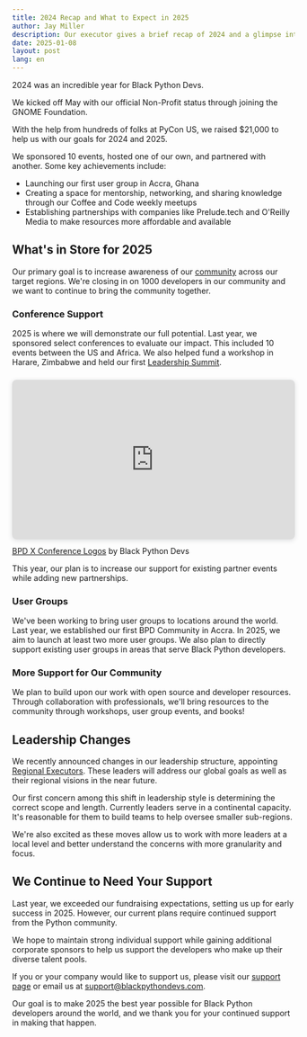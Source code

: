 ```yaml
---
title: 2024 Recap and What to Expect in 2025
author: Jay Miller
description: Our executor gives a brief recap of 2024 and a glimpse into the global goals for Black Python Devs.
date: 2025-01-08
layout: post
lang: en
---
```


2024 was an incredible year for Black Python Devs.

We kicked off May with our official Non-Profit status through joining the GNOME Foundation.

With the help from hundreds of folks at PyCon US, we raised $21,000 to help us with our goals for 2024 and 2025.

We sponsored 10 events, hosted one of our own, and partnered with another. Some key achievements include:

- Launching our first user group in Accra, Ghana
- Creating a space for mentorship, networking, and sharing knowledge through our Coffee and Code weekly meetups
- Establishing partnerships with companies like Prelude.tech and O'Reilly Media to make resources more affordable and available

## What's in Store for 2025

Our primary goal is to increase awareness of our [community](https://blackpythondevs.com/community) across our target regions. We're closing in on 1000 developers in our community and we want to continue to bring the community together.

### Conference Support

2025 is where we will demonstrate our full potential. Last year, we sponsored select conferences to evaluate our impact. This included 10 events between the US and Africa. We also helped fund a workshop in Harare, Zimbabwe and held our first [Leadership Summit](https://blackpythondevs.com/leadership-summit-2024).

<div style="position: relative; width: 100%; height: 0; padding-top: 56.2500%;
 padding-bottom: 0; box-shadow: 0 2px 8px 0 rgba(63,69,81,0.16); margin-top: 1.6em; margin-bottom: 0.9em; overflow: hidden;
 border-radius: 8px; will-change: transform;">
  <iframe loading="lazy" style="position: absolute; width: 100%; height: 100%; top: 0; left: 0; border: none; padding: 0;margin: 0;"
    src="https://www.canva.com/design/DAGQkaiQC88/yj4db7cTv711QB6D3HF5PQ/view?embed" allowfullscreen="allowfullscreen" allow="fullscreen">
  </iframe>
</div>
<a href="https:&#x2F;&#x2F;www.canva.com&#x2F;design&#x2F;DAGQkaiQC88&#x2F;yj4db7cTv711QB6D3HF5PQ&#x2F;view?utm_content=DAGQkaiQC88&amp;utm_campaign=designshare&amp;utm_medium=embeds&amp;utm_source=link" target="_blank" rel="noopener">BPD X Conference Logos</a> by Black Python Devs

This year, our plan is to increase our support for existing partner events while adding new partnerships.

### User Groups

We've been working to bring user groups to locations around the world. Last year, we established our first BPD Community in Accra. In 2025, we aim to launch at least two more user groups. We also plan to directly support existing user groups in areas that serve Black Python developers.

### More Support for Our Community

We plan to build upon our work with open source and developer resources. Through collaboration with professionals, we'll bring resources to the community through workshops, user group events, and books!

## Leadership Changes

We recently announced changes in our leadership structure, appointing [Regional Executors](https://blackpythondevs.com/2024-12-16-bpd-announces-regional-executors/). These leaders will address our global goals as well as their regional visions in the near future.

Our first concern among this shift in leadership style is determining the correct scope and length. Currently leaders serve in a continental capacity. It's reasonable for them to build teams to help oversee smaller sub-regions.

We're also excited as these moves allow us to work with more leaders at a local level and better understand the concerns with more granularity and focus.

## We Continue to Need Your Support

Last year, we exceeded our fundraising expectations, setting us up for early success in 2025. However, our current plans require continued support from the Python community.

We hope to maintain strong individual support while gaining additional corporate sponsors to help us support the developers who make up their diverse talent pools.

If you or your company would like to support us, please visit our [support page](https://blackpythondevs.com/support) or email us at <support@blackpythondevs.com>.

Our goal is to make 2025 the best year possible for Black Python developers around the world, and we thank you for your continued support in making that happen.
